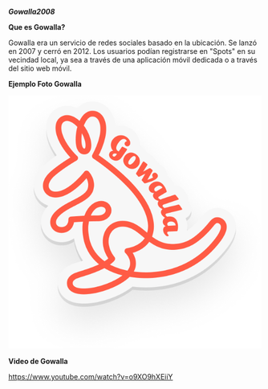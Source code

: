 _**Gowalla2008**_

**Que es Gowalla?**

Gowalla era un servicio de redes sociales basado en la ubicación. Se lanzó en 2007 y cerró en 2012. Los usuarios podían registrarse en "Spots" en su vecindad local, ya sea a través de una aplicación móvil dedicada o a través del sitio web móvil.

**Ejemplo Foto Gowalla**

![archive](https://github.com/TonyGutierrez20/SMX2_M8UF1A1_Gowalla---2008_TonyLahjaji/blob/main/5f8dd8069959243a5679fa62_art__sticker-shadow--x320.png)

**Video de Gowalla**

https://www.youtube.com/watch?v=o9XO9hXEiiY
